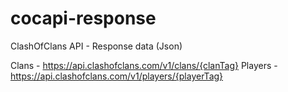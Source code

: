 # cocapi-response
ClashOfClans API - Response data (Json)

Clans - https://api.clashofclans.com/v1/clans/{clanTag} 
Players - https://api.clashofclans.com/v1/players/{playerTag}
